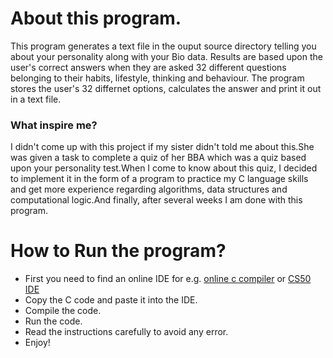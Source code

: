 <h1>About this program.</h1>
<p>This program generates a text file in the ouput source directory telling you about your personality along with your Bio data.
Results are based upon the user's correct answers when they are asked 32 different questions belonging to their habits, lifestyle, thinking and behaviour.
The program stores the user's 32 differnet options, calculates the answer and print it out in a text file.</p>

<h3>What inspire me?</h3>
<p>I didn't come up with this project if my sister didn't told me about this.She was given a task to complete a quiz of her BBA which was a quiz based upon your personality test.When I come to know about this quiz, I decided to implement it in the form of a program to practice my C language skills and get more experience regarding algorithms, data structures and computational logic.And finally, after several weeks I am done with this program.</p>

<h1>How to Run the program?</h1>
<ul>
  <li>First you need to find an online IDE for e.g. <a href="https://www.onlinegdb.com/online_c_compiler" alt="online-c-compiler">online c compiler</a> or <a href="https://ide.cs50.io/" alt="cs50-sandbox">CS50 IDE</a></li>
  <li>Copy the C code and paste it into the IDE.</li>
  <li>Compile the code.</li>
  <li>Run the code.</li>
  <li>Read the instructions carefully to avoid any error.</li>
  <li>Enjoy!</li>
</ul>
